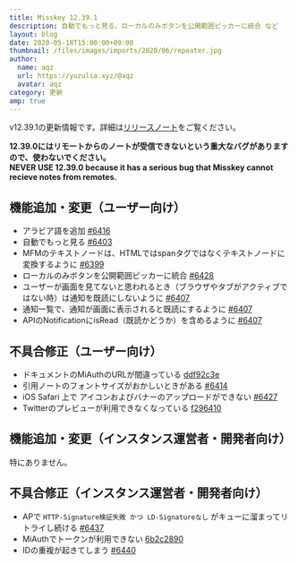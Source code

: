 ```yaml
---
title: Misskey 12.39.1
description: 自動でもっと見る、ローカルのみボタンを公開範囲ピッカーに統合 など
layout: blog
date: 2020-05-18T15:00:00+09:00
thumbnail: /files/images/imports/2020/06/repeater.jpg
author:
  name: aqz
  url: https://yuzulia.xyz/@aqz
  avatar: aqz
category: 更新
amp: true
---
```

v12.39.1の更新情報です。詳細は[リリースノート](https://https://github.com/syuilo/misskey/blob/59cb7992e2d68529fcc4cc921e69349bad758594/CHANGELOG.md#12380-2020517)をご覧ください。

**12.39.0にはリモートからのノートが受信できないという重大なバグがありますので、使わないでください。**  
**NEVER USE 12.39.0 because it has a serious bug that Misskey cannot recieve notes from remotes.**

## 機能追加・変更（ユーザー向け）
- アラビア語を追加 [#6416](https://github.com/syuilo/misskey/pull/6416)
- 自動でもっと見る [#6403](https://github.com/syuilo/misskey/pull/6403)
- MFMのテキストノードは、HTMLではspanタグではなくテキストノードに変換するように [#6399](https://github.com/syuilo/misskey/pull/6399)
- ローカルのみボタンを公開範囲ピッカーに統合 [#6428](https://github.com/syuilo/misskey/pull/6428)
- ユーザーが画面を見てないと思われるとき（ブラウザやタブがアクティブではない時）は通知を既読にしないように [#6407](https://github.com/syuilo/misskey/pull/6407)
- 通知一覧で、通知が画面に表示されると既読にするように [#6407](https://github.com/syuilo/misskey/pull/6407)
- APIのNotificationにisRead（既読かどうか）を含めるように [#6407](https://github.com/syuilo/misskey/pull/6407)

## 不具合修正（ユーザー向け）
- ドキュメントのMiAuthのURLが間違っている [ddf92c3e](https://github.com/syuilo/misskey/commit/ddf92c3e2c5bdfc89e5c223a3cc2794f6a023400)
- 引用ノートのフォントサイズがおかしいときがある [#6414](https://github.com/syuilo/misskey/pull/6414)
- iOS Safari 上で アイコンおよびバナーのアップロードができない [#6427](https://github.com/syuilo/misskey/pull/6427)
- Twitterのプレビューが利用できなくなっている [f296410](https://github.com/syuilo/misskey/commit/f2964101d162fb64ac9e7ad99123c5bb568ac52b)

## 機能追加・変更（インスタンス運営者・開発者向け）
特にありません。

## 不具合修正（インスタンス運営者・開発者向け）
- APで `HTTP-Signature検証失敗 かつ LD-Signatureなし` がキューに溜まってリトライし続ける [#6437](https://github.com/syuilo/misskey/pull/6437)
- MiAuthでトークンが利用できない [6b2c2890](https://github.com/syuilo/misskey/commit/6b2c289029cbf01537c2a67a3e61d615aad30c34)
- IDの重複が起きてしまう [#6440](https://github.com/syuilo/misskey/pull/6440)
